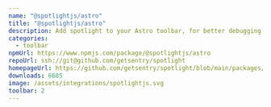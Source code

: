 ```yaml
---
name: "@spotlightjs/astro"
title: "@spotlightjs/astro"
description: Add spotlight to your Astro toolbar, for better debugging.
categories:
  - toolbar
npmUrl: https://www.npmjs.com/package/@spotlightjs/astro
repoUrl: ssh://git@github.com/getsentry/spotlight
homepageUrl: https://github.com/getsentry/spotlight/blob/main/packages/astro/README.md
downloads: 6685
image: /assets/integrations/spotlightjs.svg
toolbar: 2
---
```

